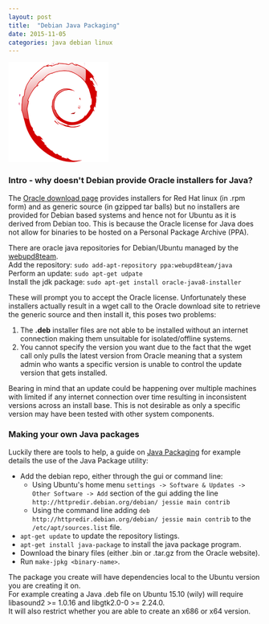```yaml
---
layout: post
title:  "Debian Java Packaging"
date: 2015-11-05
categories: java debian linux
---
```


<img src="/assets/Debian-Logo.png" width="200" alt="Debian Logo">

### Intro - why doesn't Debian provide Oracle installers for Java?
The [Oracle download page][Oracle download page] provides installers for Red Hat linux (in .rpm form) and as generic source (in gzipped tar balls) but no installers are provided for Debian based systems and hence not for Ubuntu as it is derived from Debian too.
This is because the Oracle license for Java does not allow for binaries to be hosted on a Personal Package Archive (PPA). 

There are oracle java repositories for Debian/Ubuntu managed by the [webupd8team][webupd8team].  
Add the repository: `sudo add-apt-repository ppa:webupd8team/java`  
Perform an update: `sudo apt-get udpate`  
Install the jdk package: `sudo apt-get install oracle-java8-installer`  

These will prompt you to accept the Oracle license.
Unfortunately these installers actually result in a wget call to the Oracle download site to retrieve the generic source and then install it, this poses two problems:

1. The **.deb** installer files are not able to be installed without an internet connection making them unsuitable for isolated/offline systems.
2. You cannot specify the version you want due to the fact that the wget call only pulls the latest version from Oracle meaning that a system admin who wants a specific version is unable to control the update version that gets installed. 

Bearing in mind that an update could be happening over multiple machines with limited if any internet connection over time resulting in inconsistent versions across an install base. This is not desirable as only a specific version may have been tested with other system components.  

### Making your own Java packages
Luckily there are tools to help, a guide on [Java Packaging][Java Packaging] for example details the use of the Java Package utility:

* Add the debian repo, either through the gui or command line:
	* Using Ubuntu's home menu `settings -> Software & Updates -> Other Software -> Add` section of the gui adding the line `http://httpredir.debian.org/debian/ jessie main contrib` 
	* Using the command line adding `deb http://httpredir.debian.org/debian/ jessie main contrib` to the `/etc/apt/sources.list` file.  
* `apt-get update` to update the repository listings.  
* `apt-get install java-package` to install the java package program.  
* Download the binary files (either .bin or .tar.gz from the Oracle website).  
* Run `make-jpkg <binary-name>`.  

The package you create will have dependencies local to the Ubuntu version you are creating it on.  
For example creating a Java .deb file on Ubuntu 15.10 (wily) will require libasound2 >= 1.0.16 and libgtk2.0-0 >= 2.24.0.  
It will also restrict whether you are able to create an x686 or x64 version.


[Oracle download page]:	https://www.oracle.com/technetwork/java/javase/downloads/jdk8-downloads-2133151.html
[webupd8team]:			http://www.webupd8.org/2012/01/install-oracle-java-jdk-7-in-ubuntu-via.html
[Java Packaging]: 		https://wiki.debian.org/JavaPackage